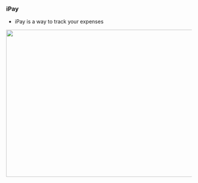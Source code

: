  ### iPay


 

<ul>

<li> iPay is a way to track your expenses  </li>
 </ul>






 <img src="ipay/ipayrecord.gif" width="800" height="400"> 
